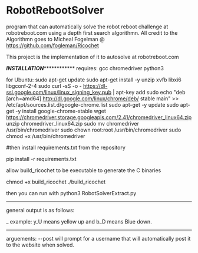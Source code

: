 # RobotRebootSolver
program that can automatically solve the robot reboot challenge at robotreboot.com using a depth first search algorithmn.
All credit to the Algorithmn goes to Micheal Fogelman @ https://github.com/fogleman/Ricochet

This project is the implementation of it to autosolve at robotreboot.com

***************INSTALLATION***************************
requires:
gcc
chromedriver
python3

for Ubuntu:
sudo apt-get update
sudo apt-get install -y unzip xvfb libxi6 libgconf-2-4
sudo curl -sS -o - https://dl-ssl.google.com/linux/linux_signing_key.pub | apt-key add
sudo echo "deb [arch=amd64]  http://dl.google.com/linux/chrome/deb/ stable main" >> /etc/apt/sources.list.d/google-chrome.list
sudo apt-get -y update
sudo apt-get -y install google-chrome-stable
wget https://chromedriver.storage.googleapis.com/2.41/chromedriver_linux64.zip
unzip chromedriver_linux64.zip
sudo mv chromedriver /usr/bin/chromedriver
sudo chown root:root /usr/bin/chromedriver
sudo chmod +x /usr/bin/chromedriver

#then install requirements.txt from the repository

pip install -r requirements.txt

allow build_ricochet to be executable to generate the C binaries

chmod +x build_ricochet
./build_ricochet

then you can run with
python3 RobotSolverExtract.py
*******************************************************************
general output is as follows:

<color>_<direction> example: y_U means yellow up and b_D means Blue down.
*********************************************************************
arguements:
--post will prompt for a username that will automatically post it to the website when solved.


